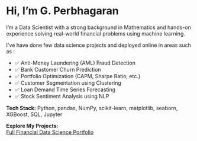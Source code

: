 # Hi, I’m G. Perbhagaran

I’m a Data Scientist with a strong background in Mathematics and hands-on experience solving real-world financial problems using machine learning.

I've have done few data science projects and deployed online in areas such as :
- ✅ Anti-Money Laundering (AML) Fraud Detection
- ✅ Bank Customer Churn Prediction
- ✅ Portfolio Optimization (CAPM, Sharpe Ratio, etc.)
- ✅ Customer Segmentation using Clustering
- ✅ Loan Demand Time Series Forecasting
- ✅ Stock Sentiment Analysis using NLP

**Tech Stack:** Python, pandas, NumPy, scikit-learn, matplotlib, seaborn, XGBoost, SQL, Jupyter

**Explore My Projects:**  
[Full Financial Data Science Portfolio](https://github.com/gprabakar/Machine-Learning-for-Financial-Analysis)
